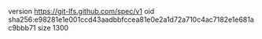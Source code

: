 version https://git-lfs.github.com/spec/v1
oid sha256:e98281e1e001ccd43aadbbfccea81e0e2a1d72a710c4ac7182e1e681ac9bbb71
size 1300
